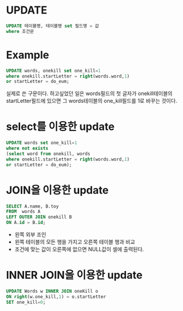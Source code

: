 # UPDATE
```sql
UPDATE 테이블명, 테이블명 set 필드명 = 값
where 조건문
```

# Example
```sql
UPDATE words, onekill set one_kill=1
where onekill.startLetter = right(words.word,1)
or startLetter = do_eum;
```
실제로 쓴 구문이다. 하고싶었던 일은 words필드의 첫 글자가 onekill테이블의 startLetter필드에 있으면 그 words테이블의 one_kill필드를 1로 바꾸는 것이다.

# select를 이용한 update
```sql
UPDATE words set one_kill=1
where not exists
(select word from onekill, words 
where onekill.startLetter = right(words.word,1)
or startLetter = do_eum);
```

# JOIN을 이용한 update
```sql
SELECT A.name, B.toy
FROM  words A
LEFT OUTER JOIN onekill B
ON A.id = B.id;
```
- 왼쪽 외부 조인
- 왼쪽 테이블의 모든 행을 가지고 오른쪽 테이블 행과 비교
- 조건에 맞는 값이 오른쪽에 없으면 NULL값이 셀에 출력된다.

# INNER JOIN을 이용한 update
```sql
UPDATE Words w INNER JOIN oneKill o
ON right(w.one_kill,1) = o.startLetter
SET one_kill=0;
```